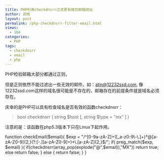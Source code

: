 ```yaml
---
title: PHP利用checkdnsrr过滤更有效的邮箱地址
author: 谇雨
layout: post
permalink: /php-checkdnsrr-filter-email.html
views:
  - 166
categories:
  - PHP
tags:
  - checkdnsrr
  - email
  - php
---
```

PHP检验邮箱大部分都通过正则，

但是正则依然不能过滤出一些无效的邮件。如：atin@12232ssd.com, 像12232ssd.com这样的域名很可能是不存在的，邮箱存在的前提条件就是域名必须存在。

庆幸的是PHP可以具有检查域名是否有效的函数checkdnsrr：

> bool checkdnsrr ( string $host [, string $type = &#8220;mx&#8221; ] )

注意的是：该函数在php5.3版本下只在Linux下起作用。

function checkEmail($email){
	$exp = "/^[0-9a-zA-Z]+([_a-z0-9\-\.]+)*@[a-zA-Z0-9]{2,}(?:[-.][a-zA-Z0-9]+)*\.[a-zA-Z]{2,}$/";
		if( preg_match($exp, $email) ){
			if(checkdnsrr(array_pop(explode("@",$email)),"MX"))
				return true;
			else
			return false;
		} else {
			return false;
		}
}